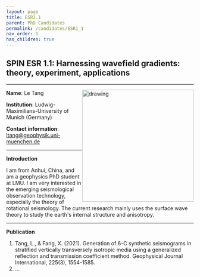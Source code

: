 ```yaml
---
layout: page
title: ESR1.1
parent: PhD Candidates
permalink: /candidates/ESR1_1
nav_order: 1
has_children: true
---
```


## SPIN ESR 1.1: Harnessing wavefield gradients: theory, experiment, applications
----

__Name__: Le Tang            <img src="/assets/images/partners-logos/LMU_logo.svg" alt="drawing" width="300" style="float:right"/>


__Institution__: Ludwig-Maximilians-University of Munich (Germany)


__Contact information__: ltang@geophysik.uni-muenchen.de

---
__Introduction__

I am from Anhui, China, and am a geophysics PhD student at LMU. I am very interested in the emerging seismological observation technology, especially the theory of rotational seismology. The current research mainly uses the surface wave theory to study the earth's internal structure and anisotropy.

---
__Publication__

1. Tang, L., & Fang, X. (2021). Generation of 6-C synthetic seismograms in stratified vertically transversely isotropic media using a generalized reflection and transmission coefficient method. Geophysical Journal International, 225(3), 1554-1585.
2. ...








